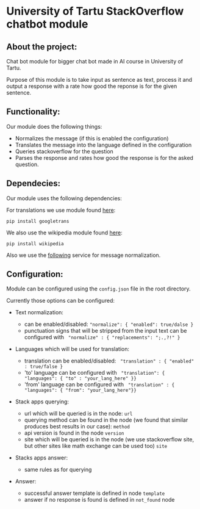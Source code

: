 # University of Tartu StackOverflow chatbot module

## About the project:
Chat bot module for bigger chat bot made in AI course in University of Tartu.

Purpose of this module is to take input as sentence as text, process it and output a response with a rate how good the reponse is for the given sentence.

## Functionality:
Our module does the following things:

* Normalizes the message (if this is enabled the configuration)
* Translates the message into the language defined in the configuration
* Queries stackoverflow for the question
* Parses the response and rates how good the response is for the asked question.

## Dependecies:
Our module uses the following dependencies:

For translations we use module found [here](http://py-googletrans.readthedocs.io/en/latest/):

```pip install googletrans```

We also use the wikipedia module found [here](https://pypi.python.org/pypi/wikipedia/):

```pip install wikipedia```

Also we use the [following](http://prog.keeleressursid.ee/ws_etmrf/lemma.php) service for message normalization.

## Configuration:
Module can be configured using the ```config.json``` file in the root directory.

Currently those options can be configured:

* Text normalization:
  * can be enabled/disabled: ```"normalize": { "enabled": true/dalse }```
  * punctuation signs that will be stripped from the input text can be configured with ``` "normalize" : { "replacements": ";.,?!" }```
* Languages which will be used for translation:
  * translation can be enabled/disabled: ``` "translation" : { "enabled" : true/false }```
  * 'to' language can be configured with ``` "translation": { "languages": { "to" : "your_lang_here" }}```
  * 'from' language can be configured with ``` "translation" : { "languages": { "from": "your_lang_here"}}```

* Stack apps querying:
  * url which will be queried is in the node: ```url```
  * querying method can be found in the node (we found that similar produces best results in our case): ```method```
  * api version is found in the node ```version```
  * site which will be queried is in the node (we use stackoverflow site, but other sites like math exchange can be used too) ```site```
 
 * Stacks apps answer:
   * same rules as for querying
  
* Answer:
  * successful answer template is defined in node ```template```
  * answer if no response is found is defined in ```not_found``` node

